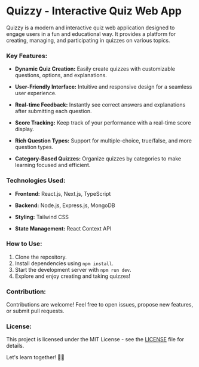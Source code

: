 # Quizzy - Interactive Quiz Web App

Quizzy is a modern and interactive quiz web application designed to engage users in a fun and educational way. It provides a platform for creating, managing, and participating in quizzes on various topics.

### Key Features:

- **Dynamic Quiz Creation:** Easily create quizzes with customizable questions, options, and explanations.

- **User-Friendly Interface:** Intuitive and responsive design for a seamless user experience.

- **Real-time Feedback:** Instantly see correct answers and explanations after submitting each question.

- **Score Tracking:** Keep track of your performance with a real-time score display.

- **Rich Question Types:** Support for multiple-choice, true/false, and more question types.

- **Category-Based Quizzes:** Organize quizzes by categories to make learning focused and efficient.

### Technologies Used:

- **Frontend:** React.js, Next.js, TypeScript

- **Backend:** Node.js, Express.js, MongoDB

- **Styling:** Tailwind CSS

- **State Management:** React Context API

### How to Use:

1. Clone the repository.
2. Install dependencies using `npm install`.
3. Start the development server with `npm run dev`.
4. Explore and enjoy creating and taking quizzes!

### Contribution:

Contributions are welcome! Feel free to open issues, propose new features, or submit pull requests.

### License:

This project is licensed under the MIT License - see the [LICENSE](LICENSE) file for details.

Let's learn together! 🚀🧠
